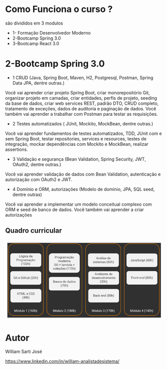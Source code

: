 # Como Funciona o curso ?
são divididos em 3 modulos 

- 1- Formação Desenvolvedor Moderno
- 2-Bootcamp Spring 3.0
- 3-Bootcamp React 3.0


# 2-Bootcamp Spring 3.0

- 1 CRUD (Java, Spring Boot, Maven, H2, Postgresql, Postman, Spring Data JPA, dentre outras.)
  

Você vai aprender criar projeto Spring Boot, criar monorepositório Git, organizar projeto em camadas, criar entidades, perfis de projeto, seeding da base de dados, criar web services REST, padrão DTO, CRUD completo, tratamento de exceções, dados de auditoria e paginação de dados. Você também vai aprender a trabalhar com Postman para testar as requisições.
- 2 Testes automatizados ( JUnit, Mockito, MockBean, dentre outras.)

Você vai aprender fundamentos de testes automatizados, TDD, JUnit com e sem Spring Boot, testar repositories, services e resources, testes de integração, mockar dependências com Mockito e MockBean, realizar assertions.
- 3  Validação e segurança (Bean Validation, Spring Security, JWT, OAuth2, dentre outras.)

Você vai aprender validação de dados com Bean Validation, autenticação e autorização com OAuth2 e JWT.

- 4 Domínio e ORM, autorizações (Modelo de domínio, JPA, SQL seed, dentre outras) 

Você vai aprender a implementar um modelo conceitual complexo com ORM e seed de banco de dados. Você também vai aprender a criar autorizações

## Quadro curricular
![Web 0](https://github.com/williamsartijose/CurosNelioDevSuperior/blob/master/1-%20Forma%C3%A7%C3%A3o%20Desenvolvedor%20Moderno/img/Grade.png)






# Autor

William Sarti José

https://www.linkedin.com/in/william-analistadesistema/
